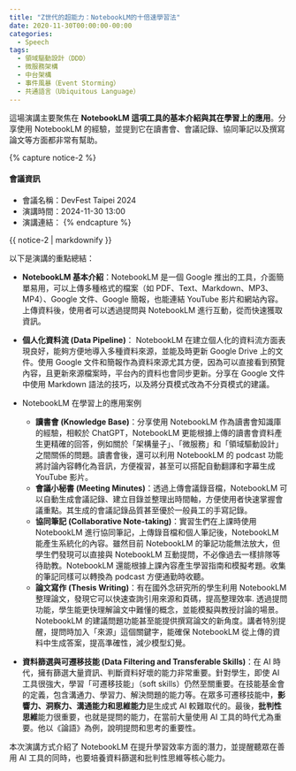 ```yaml
---
title: "Z世代的超能力：NotebookLM的十倍速學習法"
date: 2020-11-30T00:00:00-00:00
categories:
  - Speech
tags:
  - 領域驅動設計（DDD）
  - 微服務架構
  - 中台架構
  - 事件風暴（Event Storming）
  - 共通語言（Ubiquitous Language） 
---
```


這場演講主要聚焦在 **NotebookLM 這項工具的基本介紹與其在學習上的應用**。分享使用 NotebookLM 的經驗，並提到它在讀書會、會議記錄、協同筆記以及撰寫論文等方面都非常有幫助。

{% capture notice-2 %}
#### 會議資訊

* 會議名稱：DevFest Taipei 2024
* 演講時間：2024-11-30 13:00
* 演講連結：
  {% endcapture %}

<div class="notice">{{ notice-2 | markdownify }}</div>



以下是演講的重點總結：

- **NotebookLM 基本介紹**：NotebookLM 是一個 Google 推出的工具，介面簡單易用，可以上傳多種格式的檔案（如 PDF、Text、Markdown、MP3、MP4）、Google 文件、Google 簡報，也能連結 YouTube 影片和網站內容。上傳資料後，使用者可以透過提問與 NotebookLM 進行互動，從而快速獲取資訊。

- **個人化資料流 (Data Pipeline)**： NotebookLM 在建立個人化的資料流方面表現良好，能夠方便地導入多種資料來源，並能及時更新 Google Drive 上的文件。使用 Google 文件和簡報作為資料來源尤其方便，因為可以直接看到預覽內容，且更新來源檔案時，平台內的資料也會同步更新。分享在 Google 文件中使用 Markdown 語法的技巧，以及將分頁模式改為不分頁模式的建議。

- NotebookLM 在學習上的應用案例

  - **讀書會 (Knowledge Base)**：分享使用 NotebookLM 作為讀書會知識庫的經驗，相較於 ChatGPT，NotebookLM 更能根據上傳的讀書會資料產生更精確的回答，例如關於「架構量子」、「微服務」和「領域驅動設計」之間關係的問題。讀書會後，還可以利用 NotebookLM 的 podcast 功能將討論內容轉化為音訊，方便複習，甚至可以搭配自動翻譯和字幕生成 YouTube 影片。
  - **會議小秘書 (Meeting Minutes)**：透過上傳會議錄音檔，NotebookLM 可以自動生成會議記錄、建立目錄並整理出時間軸，方便使用者快速掌握會議重點。其生成的會議記錄品質甚至優於一般員工的手寫記錄。
  - **協同筆記 (Collaborative Note-taking)**：實習生們在上課時使用 NotebookLM 進行協同筆記，上傳錄音檔和個人筆記後，NotebookLM 能產生系統化的內容。雖然目前 NotebookLM 的筆記功能無法放大，但學生們發現可以直接與 NotebookLM 互動提問，不必像過去一樣排隊等待助教。NotebookLM 還能根據上課內容產生學習指南和模擬考題。收集的筆記同樣可以轉換為 podcast 方便通勤時收聽。
  - **論文寫作 (Thesis Writing)**：有在國外念研究所的學生利用 NotebookLM 整理論文，發現它可以快速查詢引用來源和頁碼，提高整理效率. 透過提問功能，學生能更快理解論文中難懂的概念，並能模擬與教授討論的場景。NotebookLM 的建議問題功能甚至能提供撰寫論文的新角度。講者特別提醒，提問時加入「來源」這個關鍵字，能確保 NotebookLM 從上傳的資料中生成答案，提高準確性，減少模型幻覺。
  
- **資料篩選與可遷移技能 (Data Filtering and Transferable Skills)**：在 AI 時代，擁有篩選大量資訊、判斷資料好壞的能力非常重要。針對學生，即使 AI 工具很強大，學習「可遷移技能」（soft skills）仍然至關重要。在技能基金會的定義，包含溝通力、學習力、解決問題的能力等。在眾多可遷移技能中，**影響力、洞察力、溝通能力和思維能力**是生成式 AI 較難取代的。最後，**批判性思維**能力很重要，也就是提問的能力，在當前大量使用 AI 工具的時代尤為重要。他以《論語》為例，說明提問和思考的重要性。

本次演講方式介紹了 NotebookLM 在提升學習效率方面的潛力，並提醒聽眾在善用 AI 工具的同時，也要培養資料篩選和批判性思維等核心能力。
